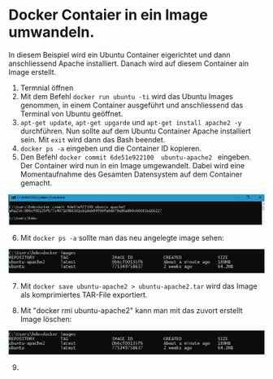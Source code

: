 # Docker Contaier in ein Image umwandeln.

In diesem Beispiel wird ein Ubuntu Container eigerichtet und dann anschliessend Apache installiert. Danach wird auf diesem Container ain Image erstellt.

1) Termnial öffnen
2) Mit dem Befehl `docker run ubuntu -ti` wird das Ubuntu Images genommen, in einem Container ausgeführt und anschliessend das Terminal von Ubuntu geöffnet.
3) `apt-get update`, `apt-get upgarde` und `apt-get install apache2 -y` durchführen. Nun sollte auf dem Ubuntu Container Apache installiert sein. Mit `exit` wird dann das Bash beendet.
4) `docker ps -a` eingeben und die Container ID kopieren.
5) Den Befehl `docker commit 6de51e922100  ubuntu-apache2 ` eingeben. Der Container wird nun in ein Image umgewandelt. Dabei wird eine Momentaufnahme des Gesamten Datensystem auf dem Container gemacht.

![alt text](https://github.com/harbinde/VA-ITSE17b-Vagrant-Docker/blob/master/Docker/IMG/dockercommit.PNG)

6) Mit `docker ps -a` sollte man das neu angelegte image sehen:

![alt text](https://github.com/harbinde/VA-ITSE17b-Vagrant-Docker/blob/master/Docker/IMG/dockernewimagepsa.PNG)

7) Mit `docker save ubuntu-apache2 > ubuntu-apache2.tar` wird das Image als komprimiertes TAR-File exportiert. 

8) Mit "docker rmi ubuntu-apache2" kann man mit das zuvort erstellt Image löschen:

![alt text](https://github.com/harbinde/VA-ITSE17b-Vagrant-Docker/blob/master/Docker/IMG/dockernewimagepsa.PNG)

9) 

